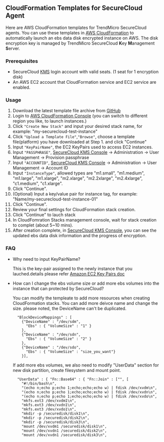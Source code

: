 ## CloudFormation Templates for SecureCloud Agent ##

Here are AWS CloudFormation templates for TrendMicro SecureCloud agents. You can use these templates in [AWS CloudFormation](http://aws.amazon.com/cloudformation/) to automatically launch an ebs data disk encrypted instance on AWS. The disk encryption key is managed by TrendMicro SecureCloud **K**ey **M**anagement **S**erver.

### Prerequisites ###

- SecureCloud [KMS](https://console.securecloud.com) login account with valid seats. (1 seat for 1 encryption disk)
- An AWS EC2 account that CloudFormation service and EC2 service are enabled.

### Usage ###

1. Download the latest template file archive from [GitHub](https://github.com/securecloud/CloudFormation/archive/master.zip)
2. Login to [AWS CloudFormation Console](https://console.aws.amazon.com/cloudformation/?region=ap-southeast-1) (you can switch to different region you like, to launch instances.)
3. Click `"Create New Stack"` and input your desired stack name, for example: "my-securecloud-test-instance"
4. Click `"Upload a Template File"`,`"Browse"`, choose a template file(platform) you have downloaded at Step 1. and click "Continue"
5. Input `"KeyPairName"`, the EC2 KeyPairs used to access EC2 instances.
6. Input `"PASSPHRASE"`, [SecureCloud KMS Console](https://console.securecloud.com) -> Administration -> User Management -> Provision passphrase
7. Input `"ACCOUNTID"`, [SecureCloud KMS Console](https://console.securecloud.com) -> Administration -> User Management -> Account ID
8. Input `"InstanceType"`, allowed types are "m1.small", "m1.medium", "m1.large", "m1.xlarge", "m2.xlarge", "m2.2xlarge", "m2.4xlarge", "c1.medium", "c1.xlarge". 
9. Click "Continue".
10. (Optional) Input a key/value pair for instance tag, for example: "Name/my-securecloud-test-instance-01" 
11. Click "Continue".
12. Review your final settings for CloudFormation stack creation.
13. Click "Continue" to lauch stack
14. In CloudFomration Stacks management console, wait for stack creation to complet (about 5~10 mins).
15. After creation complete, in [SecureCloud KMS Console](https://console.securecloud.com), you can see the updated ebs data disk information and the progress of encryption.

### FAQ ###
- Why need to input KeyPairName?

	This is the key-pair assigned to the newly instance that you lauched.details please refer [Amazon EC2 Key Pairs doc](http://docs.aws.amazon.com/AWSEC2/latest/UserGuide/ec2-key-pairs.html)

- How can I change the ebs volume size or add more ebs volumes into the instance that can protected by SecureCloud?
	
	You can modify the templeate to add more resources when creating CloudFormation stacks. You can add more deivce name and change the size. please noted, the DeviceName can't be duplicated.

 
        "BlockDeviceMappings" : [
          {"DeviceName" : "/dev/sdm",
            "Ebs" : { "VolumeSize" : "1" }
          },
          {"DeviceName" : "/dev/sdn",
            "Ebs" : { "VolumeSize" : "2" }
          },
		  {"DeviceName" : "/dev/sdo",
			"Ebs" : { "VolumeSize" : "size_you_want"}
		  }],
  

	If add more ebs volumes, we also need to modify "UserData" section for new disk partition, create filesystem and mount point.

        "UserData" : { "Fn::Base64" : { "Fn::Join" : ["", [
          "#!/bin/bash\n",
          "(echo n;echo p;echo 1;echo;echo;echo w) | fdisk /dev/xvdm\n",          
          "(echo n;echo p;echo 1;echo;echo;echo w) | fdisk /dev/xvdn\n",
		  "(echo n;echo p;echo 1;echo;echo;echo w) | fdisk /dev/xvdo\n",
          "mkfs.ext3 /dev/xvdm1\n",
          "mkfs.ext3 /dev/xvdn1\n",
		  "mkfs.ext3 /dev/xvdo1\n",
          "mkdir -p /securedisk/disk1\n",
          "mkdir -p /securedisk/disk2\n",
		  "mkdir -p /securedisk/disk3\n",
          "mount /dev/xvdm1 /securedisk/disk1\n",
          "mount /dev/xvdn1 /securedisk/disk2\n",
		  "mount /dev/xvdn1 /securedisk/disk3\n",

